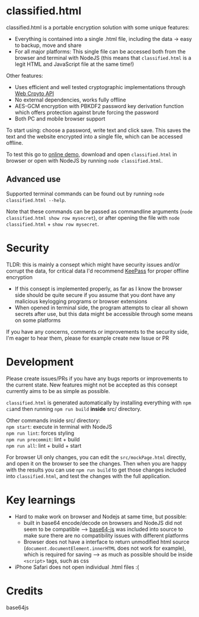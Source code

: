# classified.html

classified.html is a portable encryption solution with some unique features:
- Everything is contained into a single .html file, including the data → easy to backup, move and share
- For all major platforms: This single file can be accessed both from the browser and terminal with NodeJS (this means that `classified.html` is a legit HTML and JavaScript file at the same time!)

Other features:
- Uses efficient and well tested cryptographic implementations through [Web Crpyto API](https://developer.mozilla.org/en-US/docs/Web/API/Web_Crypto_API)
- No external dependencies, works fully offline
- AES-GCM encryption with PBKDF2 password key derivation function which offers protection against brute forcing the password
- Both PC and mobile browser support

To start using: choose a password, write text and click save. This saves the text and the website encrypted into a single file, which can be accessed offline.

To test this go to [online demo](https://classifiedhtml.com), download and open `classified.html` in browser or open with NodeJS by running `node classified.html`.

## Advanced use

Supported terminal commands can be found out by running `node classified.html --help`.

Note that these commands can be passed as commandline arguments (`node classified.html show row mysecret`), or after opening the file with `node classified.html` + `show row mysecret`.

# Security
TLDR: this is mainly a consept which might have security issues and/or corrupt the data, for critical data I'd recommend [KeePass](https://keepass.info/) for proper offline encryption
- If this consept is implemented properly, as far as I know the browser side should be quite secure if you assume that you dont have any malicious keylogging programs or browser extensions
- When opened in terminal side, the program attempts to clear all shown secrets after use, but this data might be accessible through some means on some platforms

If you have any concerns, comments or improvements to the security side, I'm eager to hear them, please for example create new Issue or PR

# Development

Please create issues/PRs if you have any bugs reports or improvements to the current state. New features might not be accepted as this consept currently aims to be as simple as possible.

`classified.html` is generated automatically by installing everything with `npm ci`and then running `npm run build` **inside** src/ directory.

Other commands inside src/ directory:  
`npm start`: execute in terminal with NodeJS  
`npm run lint`: forces styling  
`npm run precommit`: lint + build  
`npm run all`: lint + build + start  

For browser UI only changes, you can edit the `src/mockPage.html` directly, and open it on the browser to see the changes. Then when you are happy with the results you can use `npm run build` to get those changes included into `classified.html`, and test the changes with the full application.

# Key learnings

- Hard to make work on browser and Nodejs at same time, but possible:
    - built in base64 encode/decode on browsers and NodeJS did not seem to be compatible --> [base64-js](https://github.com/beatgammit/base64-js/blob/master/index.js) was included into source to make sure there are no compatibility issues with different platforms
    - Browser does not have a interface to return unmodified html source (`document.documentElement.innerHTML` does not work for example), which is required for saving --> as much as possible should be inside `<script>` tags, such as css 
- iPhone Safari does not open individual .html files :(

# Credits
base64js
